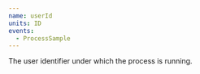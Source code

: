 ```yaml
---
name: userId
units: ID
events:
  - ProcessSample
---
```


The user identifier under which the process is running.